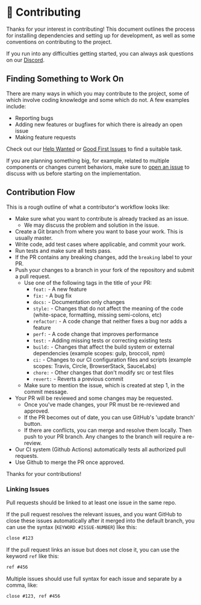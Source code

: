 # 💚 Contributing

Thanks for your interest in contributing! This document outlines the process for installing dependencies and setting up for development, as well as some conventions on contributing to the project.

If you run into any difficulties getting started, you can always ask questions on our [Discord](https://discord.gg/xfpK4Pe).

## Finding Something to Work On

There are many ways in which you may contribute to the project, some of which involve coding knowledge and some which do not. A few examples include:

- Reporting bugs
- Adding new features or bugfixes for which there is already an open issue
- Making feature requests

Check out our [Help Wanted](https://github.com/FuelLabs/fuel-explorer/issues?q=is%3Aopen+is%3Aissue+label%3A%22help+wanted%22) or [Good First Issues](https://github.com/FuelLabs/fuel-explorer/issues?q=is%3Aissue+is%3Aopen+label%3A%22good+first+issue%22) to find a suitable task.

If you are planning something big, for example, related to multiple components or changes current behaviors, make sure to [open an issue](https://github.com/FuelLabs/fuel-explorer/issues/new) to discuss with us before starting on the implementation.

## Contribution Flow

This is a rough outline of what a contributor's workflow looks like:

- Make sure what you want to contribute is already tracked as an issue.
  - We may discuss the problem and solution in the issue.
- Create a Git branch from where you want to base your work. This is usually master.
- Write code, add test cases where applicable, and commit your work.
- Run tests and make sure all tests pass.
- If the PR contains any breaking changes, add the `breaking` label to your PR.
- Push your changes to a branch in your fork of the repository and submit a pull request.
  - Use one of the following tags in the title of your PR:
    - `feat:` - A new feature
    - `fix:` - A bug fix
    - `docs:` - Documentation only changes
    - `style:` - Changes that do not affect the meaning of the code (white-space, formatting, missing semi-colons, etc)
    - `refactor:` - A code change that neither fixes a bug nor adds a feature
    - `perf:` - A code change that improves performance
    - `test:` - Adding missing tests or correcting existing tests
    - `build:` - Changes that affect the build system or external dependencies (example scopes: gulp, broccoli, npm)
    - `ci:` - Changes to our CI configuration files and scripts (example scopes: Travis, Circle, BrowserStack, SauceLabs)
    - `chore:` - Other changes that don't modify src or test files
    - `revert:` - Reverts a previous commit
  - Make sure to mention the issue, which is created at step 1, in the commit message.
- Your PR will be reviewed and some changes may be requested.
  - Once you've made changes, your PR must be re-reviewed and approved.
  - If the PR becomes out of date, you can use GitHub's 'update branch' button.
  - If there are conflicts, you can merge and resolve them locally. Then push to your PR branch.
    Any changes to the branch will require a re-review.
- Our CI system (Github Actions) automatically tests all authorized pull requests.
- Use Github to merge the PR once approved.

Thanks for your contributions!

### Linking Issues

Pull requests should be linked to at least one issue in the same repo.

If the pull request resolves the relevant issues, and you want GitHub to close these issues automatically after it merged into the default branch, you can use the syntax (`KEYWORD #ISSUE-NUMBER`) like this:

```md
close #123
```

If the pull request links an issue but does not close it, you can use the keyword `ref` like this:

```md
ref #456
```

Multiple issues should use full syntax for each issue and separate by a comma, like:

```md
close #123, ref #456
```

